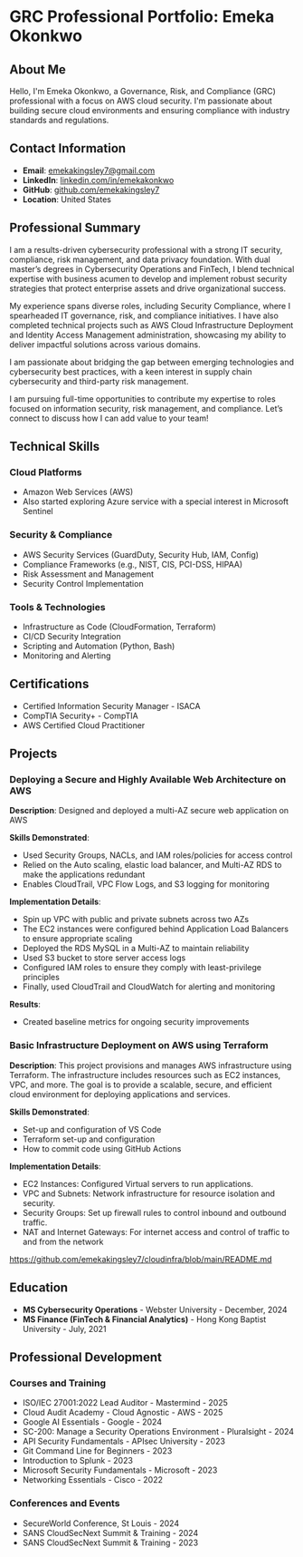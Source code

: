 # GRC Professional Portfolio: Emeka Okonkwo

## About Me

Hello, I'm Emeka Okonkwo, a Governance, Risk, and Compliance (GRC) professional with a focus on AWS cloud security. I'm passionate about building secure cloud environments and ensuring compliance with industry standards and regulations.


## Contact Information

- **Email**: emekakingsley7@gmail.com
- **LinkedIn**: [linkedin.com/in/emekakonkwo](https://linkedin.com/in/emekaokonkwo)
- **GitHub**: [github.com/emekakingsley7](https://github.com/emekakingsley7)
- **Location**: United States

## Professional Summary

I am a results-driven cybersecurity professional with a strong IT security, compliance, risk management, and data privacy foundation. With dual master’s degrees in Cybersecurity Operations and FinTech, I blend technical expertise with business acumen to develop and implement robust security strategies that protect enterprise assets and drive organizational success.

My experience spans diverse roles, including Security Compliance, where I spearheaded IT governance, risk, and compliance initiatives. I have also completed technical projects such as AWS Cloud Infrastructure Deployment and Identity Access Management administration, showcasing my ability to deliver impactful solutions across various domains.

I am passionate about bridging the gap between emerging technologies and cybersecurity best practices, with a keen interest in supply chain cybersecurity and third-party risk management.

I am pursuing full-time opportunities to contribute my expertise to roles focused on information security, risk management, and compliance. Let’s connect to discuss how I can add value to your team!

## Technical Skills

### Cloud Platforms
- Amazon Web Services (AWS)
- Also started exploring Azure service with a special interest in Microsoft Sentinel

### Security & Compliance
- AWS Security Services (GuardDuty, Security Hub, IAM, Config)
- Compliance Frameworks (e.g., NIST, CIS, PCI-DSS, HIPAA)
- Risk Assessment and Management
- Security Control Implementation

### Tools & Technologies
- Infrastructure as Code (CloudFormation, Terraform)
- CI/CD Security Integration
- Scripting and Automation (Python, Bash)
- Monitoring and Alerting

## Certifications

- Certified Information Security Manager - ISACA
- CompTIA Security+ - CompTIA
- AWS Certified Cloud Practitioner

## Projects

### Deploying a Secure and Highly Available Web Architecture on AWS

**Description**: Designed and deployed a multi-AZ secure web application on AWS

**Skills Demonstrated**:
- Used Security Groups, NACLs, and IAM roles/policies for access control
- Relied on the Auto scaling, elastic load balancer, and Multi-AZ RDS to make the applications redundant
- Enables CloudTrail, VPC Flow Logs, and S3 logging for monitoring

**Implementation Details**:
- Spin up VPC with public and private subnets across two AZs
- The EC2 instances were configured behind Application Load Balancers to ensure appropriate scaling
- Deployed the RDS MySQL in a Multi-AZ to maintain reliability
- Used S3 bucket to store server access logs
- Configured IAM roles to ensure  they comply with least-privilege principles
- Finally, used CloudTrail and CloudWatch for alerting and monitoring

**Results**:
- Created baseline metrics for ongoing security improvements


### Basic Infrastructure Deployment on AWS using Terraform


**Description**: This project provisions and manages AWS infrastructure using Terraform. The infrastructure includes resources such as EC2 instances, VPC, and more. The goal is to provide a scalable, secure, and efficient cloud environment for deploying applications and services.

**Skills Demonstrated**:
- Set-up and configuration of VS Code
- Terraform set-up and configuration
- How to commit code using GitHub Actions

**Implementation Details**:
- EC2 Instances: Configured Virtual servers to run applications.
- VPC and Subnets: Network infrastructure for resource isolation and security.
- Security Groups: Set up firewall rules to control inbound and outbound traffic.
- NAT and Internet Gateways: For internet access and control of traffic to and from the network

https://github.com/emekakingsley7/cloudinfra/blob/main/README.md



## Education

- **MS Cybersecurity Operations** - Webster University - December, 2024
- **MS Finance (FinTech & Financial Analytics)** - Hong Kong Baptist University - July, 2021

## Professional Development

### Courses and Training
- ISO/IEC 27001:2022 Lead Auditor - Mastermind - 2025
- Cloud Audit Academy - Cloud Agnostic - AWS - 2025
- Google AI Essentials - Google - 2024
- SC-200: Manage a Security Operations Environment - Pluralsight - 2024
- API Security Fundamentals - APIsec University - 2023
- Git Command Line for Beginners - 2023
- Introduction to Splunk - 2023
- Microsoft Security Fundamentals - Microsoft - 2023
- Networking Essentials - Cisco - 2022

### Conferences and Events
- SecureWorld Conference, St Louis - 2024
- SANS CloudSecNext Summit & Training - 2024
- SANS CloudSecNext Summit & Training - 2023
